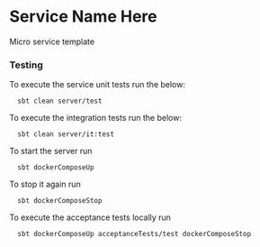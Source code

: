 Service Name Here
=======
Micro service template

### Testing
To execute the service unit tests run the below:
```
  sbt clean server/test
```

To execute the integration tests run the below:
```
  sbt clean server/it:test
```

To start the server run
```
  sbt dockerComposeUp
```

To stop it again run
```
  sbt dockerComposeStop
```

To execute the acceptance tests locally run
```
  sbt dockerComposeUp acceptanceTests/test dockerComposeStop
```